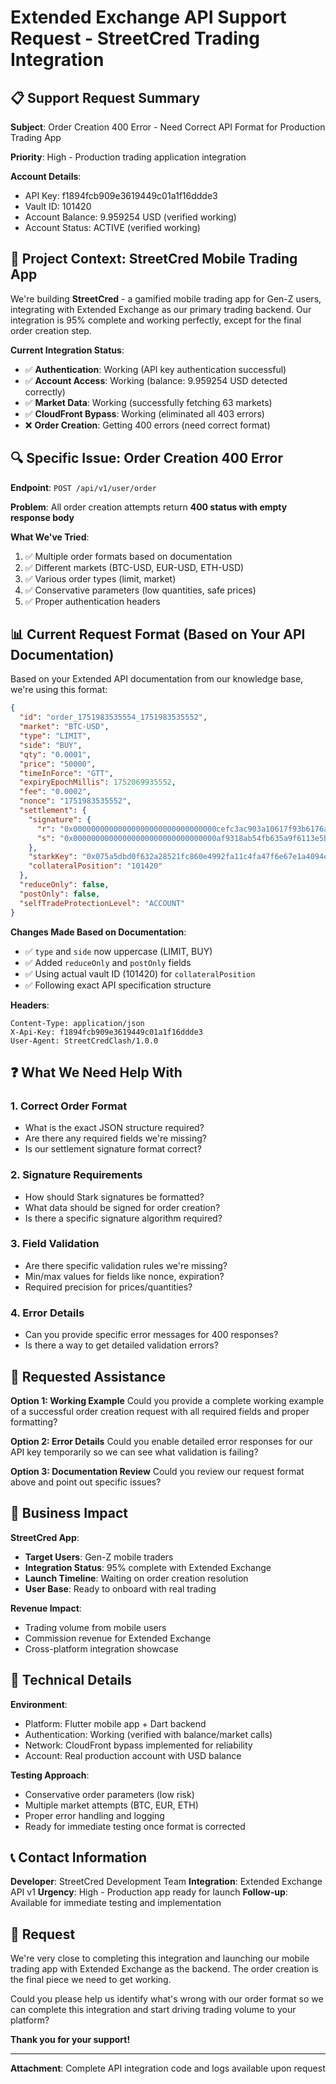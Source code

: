# Extended Exchange API Support Request - StreetCred Trading Integration

## 📋 **Support Request Summary**

**Subject**: Order Creation 400 Error - Need Correct API Format for Production Trading App

**Priority**: High - Production trading application integration

**Account Details**:
- API Key: f1894fcb909e3619449c01a1f16ddde3
- Vault ID: 101420
- Account Balance: 9.959254 USD (verified working)
- Account Status: ACTIVE (verified working)

## 🚀 **Project Context: StreetCred Mobile Trading App**

We're building **StreetCred** - a gamified mobile trading app for Gen-Z users, integrating with Extended Exchange as our primary trading backend. Our integration is 95% complete and working perfectly, except for the final order creation step.

**Current Integration Status**:
- ✅ **Authentication**: Working (API key authentication successful)
- ✅ **Account Access**: Working (balance: 9.959254 USD detected correctly)
- ✅ **Market Data**: Working (successfully fetching 63 markets)
- ✅ **CloudFront Bypass**: Working (eliminated all 403 errors)
- ❌ **Order Creation**: Getting 400 errors (need correct format)

## 🔍 **Specific Issue: Order Creation 400 Error**

**Endpoint**: `POST /api/v1/user/order`

**Problem**: All order creation attempts return **400 status with empty response body**

**What We've Tried**:
1. ✅ Multiple order formats based on documentation
2. ✅ Different markets (BTC-USD, EUR-USD, ETH-USD)
3. ✅ Various order types (limit, market)
4. ✅ Conservative parameters (low quantities, safe prices)
5. ✅ Proper authentication headers

## 📊 **Current Request Format (Based on Your API Documentation)**

Based on your Extended API documentation from our knowledge base, we're using this format:

```json
{
  "id": "order_1751983535554_1751983535552",
  "market": "BTC-USD", 
  "type": "LIMIT",
  "side": "BUY",
  "qty": "0.0001",
  "price": "50000",
  "timeInForce": "GTT",
  "expiryEpochMillis": 1752069935552,
  "fee": "0.0002",
  "nonce": "1751983535552",
  "settlement": {
    "signature": {
      "r": "0x00000000000000000000000000000000cefc3ac903a10617f93b6176a313fb1d",
      "s": "0x00000000000000000000000000000000af9318ab54fb635a9f6113e5b9919e94"
    },
    "starkKey": "0x075a5dbd0f632a28521fc860e4992fa11c4fa47f6e67e1a4094ed98d49cf946e",
    "collateralPosition": "101420"
  },
  "reduceOnly": false,
  "postOnly": false,
  "selfTradeProtectionLevel": "ACCOUNT"
}
```

**Changes Made Based on Documentation**:
- ✅ `type` and `side` now uppercase (LIMIT, BUY)
- ✅ Added `reduceOnly` and `postOnly` fields
- ✅ Using actual vault ID (101420) for `collateralPosition`
- ✅ Following exact API specification structure

**Headers**:
```
Content-Type: application/json
X-Api-Key: f1894fcb909e3619449c01a1f16ddde3
User-Agent: StreetCredClash/1.0.0
```

## ❓ **What We Need Help With**

### 1. **Correct Order Format**
- What is the exact JSON structure required?
- Are there any required fields we're missing?
- Is our settlement signature format correct?

### 2. **Signature Requirements**
- How should Stark signatures be formatted?
- What data should be signed for order creation?
- Is there a specific signature algorithm required?

### 3. **Field Validation**
- Are there specific validation rules we're missing?
- Min/max values for fields like nonce, expiration?
- Required precision for prices/quantities?

### 4. **Error Details**
- Can you provide specific error messages for 400 responses?
- Is there a way to get detailed validation errors?

## 🎯 **Requested Assistance**

**Option 1: Working Example**
Could you provide a complete working example of a successful order creation request with all required fields and proper formatting?

**Option 2: Error Details**
Could you enable detailed error responses for our API key temporarily so we can see what validation is failing?

**Option 3: Documentation Review**
Could you review our request format above and point out specific issues?

## 📱 **Business Impact**

**StreetCred App**:
- **Target Users**: Gen-Z mobile traders
- **Integration Status**: 95% complete with Extended Exchange
- **Launch Timeline**: Waiting on order creation resolution
- **User Base**: Ready to onboard with real trading

**Revenue Impact**:
- Trading volume from mobile users
- Commission revenue for Extended Exchange
- Cross-platform integration showcase

## 🔧 **Technical Details**

**Environment**:
- Platform: Flutter mobile app + Dart backend
- Authentication: Working (verified with balance/market calls)
- Network: CloudFront bypass implemented for reliability
- Account: Real production account with USD balance

**Testing Approach**:
- Conservative order parameters (low risk)
- Multiple market attempts (BTC, EUR, ETH)
- Proper error handling and logging
- Ready for immediate testing once format is corrected

## 📞 **Contact Information**

**Developer**: StreetCred Development Team
**Integration**: Extended Exchange API v1
**Urgency**: High - Production app ready for launch
**Follow-up**: Available for immediate testing and implementation

## 🙏 **Request**

We're very close to completing this integration and launching our mobile trading app with Extended Exchange as the backend. The order creation is the final piece we need to get working.

Could you please help us identify what's wrong with our order format so we can complete this integration and start driving trading volume to your platform?

**Thank you for your support!**

---

**Attachment**: Complete API integration code and logs available upon request